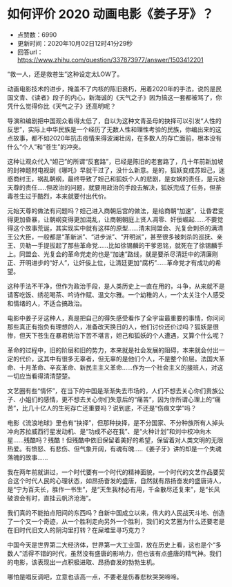 # 如何评价 2020 动画电影《姜子牙》？
- 点赞数：6990
- 更新时间：2020年10月02日12时41分29秒
- 回答url：https://www.zhihu.com/question/337873977/answer/1503412201
<body>
 <p data-pid="8oqa958w">“救一人，还是救苍生”这种设定太LOW了。</p>
 <p data-pid="9Ig7d1F8">动画电影技术的进步，掩盖不了内核的陈旧衰朽，用着2020年的手法，说的是民国文青、《读者》段子的内心，新海诚的《天气之子》因为搞这一套都被骂了，你凭什么觉得你比《天气之子》还高明呢？</p>
 <p data-pid="dk5A9jiG">导演和编剧把中国观众看得太低了，自以为这种文青圣母的抉择可以引发“人性的反思”，实际上中华民族是一个经历了无数人性和理性考验的民族，你编出来的这点故事，都不如2020年抗击疫情来得波澜壮阔，在多数人的存亡面前，根本没有什么“个人”和“苍生”的冲突。</p>
 <p data-pid="CTLN03oU">这种让观众代入“妲己”的所谓“反套路”，已经是陈旧的老套路了，几十年前新加坡的封神题材电视剧《哪吒》早就干过了，没什么新意。是的，狐妖变成苏妲己，迷惑商纣王，祸乱朝纲，最终导致了妲己和狐妖个人的悲剧，是女娲的责任，是元始天尊的责任.....但政治的问题，就要用政治的手段去解决，狐妖完成了任务，但荼毒苍生过于酷烈，本来就要付出代价。</p>
 <p data-pid="eWfzCpjA">元始天尊的做法有问题吗？妲己进入商朝后宫的做法，是给商朝“加速”，让昏君变得更加昏暴，让朝纲变得更加混乱，让商朝朝庭上贤人凋零、奸佞崛起......不要觉得这个故事荒诞，其实现实中就有这样的原型......清末同盟会、光复会刺杀的满清王公大臣，一般都是“革新派”、“进步派”、“开明派”，甚至很多被刺杀的巡抚、亲王、贝勒一手提拔起了那些革命党......比如徐锡麟的干爹恩铭，就死在了徐锡麟手上。同盟会、光复会的革命党走的也是“加速”路线，就是要杀尽清廷中的清廉刚正、开明进步的“好人”，让奸佞上位，让清廷更加“腐朽”......革命党才有成功的希望。</p>
 <p data-pid="7s1uftsT">这种手法不干净，但作为政治手段，是人类历史上一直在用的，斗争，从来就不是请客吃饭、绣花喝茶、吟诗作赋、温文尔雅。一个幼稚的人，一个太关注个人感受和情绪的人，不适合搞政治。</p>
 <p data-pid="oe_8B-I3">电影中姜子牙这种人，真是把自己的得失感受看作了全宇宙最重要的事情，你问问那些真正有抱负有理想的人，准备改天换日的人，他们讨价还价过吗？狐妖是很惨，但天下苍生在暴君统治下苦不堪言，妲己和狐妖的个人遭遇，又算个什么呢？</p>
 <p data-pid="hvucRhnI">革命的过程中，旧的阶层和旧的势力，本来就是社会发展的阻碍，本来就会付出一定的代价，这其中有很多无辜者，但无辜的是他们个人，不是整个阶层。法国大革命、十月革命、辛亥革命、新民主主义革命......作为一个社会主义的接班人，对这一切应当看得清清楚楚。</p>
 <p data-pid="1aQpNNcv">文艺圈有些“情怀”，在当下的中国是渐渐失去市场的，人们不想去关心你们贵族公子、小姐们的感情，更不想去关心你们失意后的“痛苦”，因为你所谓心理上的“痛苦”，比几十亿人的生死存亡还重要吗？说到底，不还是“伤痕文学”吗？</p>
 <p data-pid="3Rp68Gih">电影《流浪地球》里也有“抉择”，但那种抉择，是不分国家、不分种族所有人掉头冲向苏拉威西行星发动机、是“功成不必在我”、是“火种计划”和刘中校冲向木星......残酷吗？残酷！但残酷中依旧保留着美好的希望，保留着对人类文明的无限热爱。有愤怒、有悲伤、但气象开阔，有魂有魄.....《姜子牙》讲的却是一个失魂落魄的故事......</p>
 <p data-pid="6Nm92Emq">我在两年前就讲过，一个时代要有一个时代的精神面貌，一个时代的文艺作品要契合这个时代人民的心理状态，如昂扬奋发的盛唐，自然就有昂扬奋发的盛唐诗人，是“宁为百夫长，胜作一书生”，是“天生我材必有用，千金散尽还复来”，是“长风破浪会有时，直挂云帆济沧海”。</p>
 <p data-pid="vMu18A9u">我们真的不能拍点阳间的东西吗？自新中国成立以来，伟大的人民战天斗地、创造了一个又一个奇迹，从一个胜利走向另外一个胜利，我们的文艺圈为什么还要老是在旧时代旧文人的阴沟里打转？在屎堆里寻巧克力？</p>
 <p data-pid="ONNkzxHG">中国今天是世界第二大经济体，世界第一大工业国，放在历史上看，这也是个“多数人”活得不错的时代，虽然没有盛唐的影响力，但也该有点盛唐的精气神。我们的电影，该表现出一点积极进取、昂扬奋发的勃勃生机。</p>
 <p data-pid="-Vww6n8j">哪怕是唱反调吧，立意也该高一点，不要老是伤春悲秋哭哭啼啼。</p>
</body>